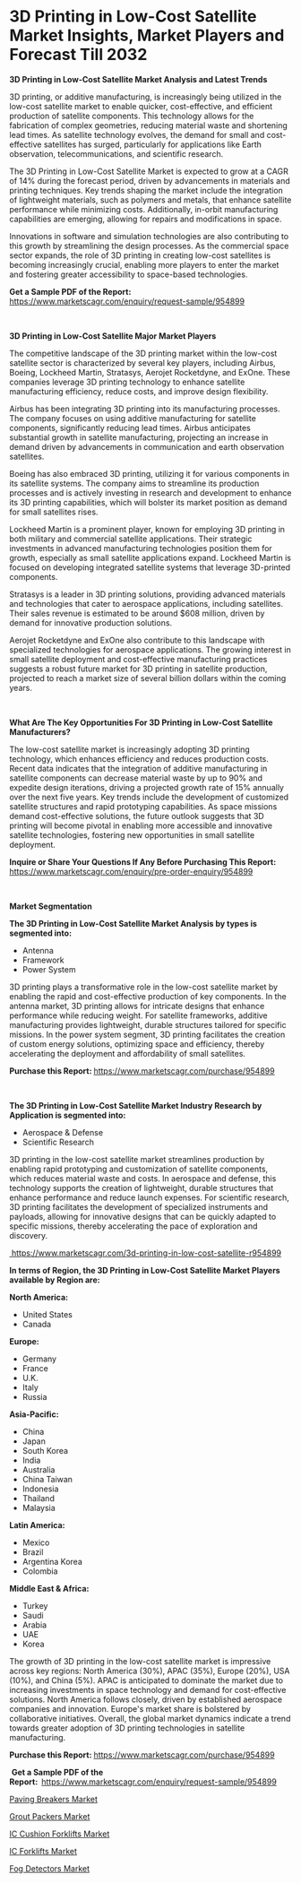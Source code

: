 <p><h1>3D Printing in Low-Cost Satellite Market Insights, Market Players and Forecast Till 2032</h1></p><p><strong>3D Printing in Low-Cost Satellite Market Analysis and Latest Trends</strong></p>
<p><p>3D printing, or additive manufacturing, is increasingly being utilized in the low-cost satellite market to enable quicker, cost-effective, and efficient production of satellite components. This technology allows for the fabrication of complex geometries, reducing material waste and shortening lead times. As satellite technology evolves, the demand for small and cost-effective satellites has surged, particularly for applications like Earth observation, telecommunications, and scientific research.</p><p>The 3D Printing in Low-Cost Satellite Market is expected to grow at a CAGR of 14% during the forecast period, driven by advancements in materials and printing techniques. Key trends shaping the market include the integration of lightweight materials, such as polymers and metals, that enhance satellite performance while minimizing costs. Additionally, in-orbit manufacturing capabilities are emerging, allowing for repairs and modifications in space. </p><p>Innovations in software and simulation technologies are also contributing to this growth by streamlining the design processes. As the commercial space sector expands, the role of 3D printing in creating low-cost satellites is becoming increasingly crucial, enabling more players to enter the market and fostering greater accessibility to space-based technologies.</p></p>
<p><strong>Get a Sample PDF of the Report:&nbsp;</strong> <a href="https://www.marketscagr.com/enquiry/request-sample/954899?utm_campaign=1848&utm_medium=2&utm_source=Github&utm_content=ia&utm_term=11042025&utm_id=3d-printing-in-low-cost-satellite">https://www.marketscagr.com/enquiry/request-sample/954899</a></p>
<p>&nbsp;</p>
<p><strong>3D Printing in Low-Cost Satellite Major Market Players</strong></p>
<p><p>The competitive landscape of the 3D printing market within the low-cost satellite sector is characterized by several key players, including Airbus, Boeing, Lockheed Martin, Stratasys, Aerojet Rocketdyne, and ExOne. These companies leverage 3D printing technology to enhance satellite manufacturing efficiency, reduce costs, and improve design flexibility.</p><p>Airbus has been integrating 3D printing into its manufacturing processes. The company focuses on using additive manufacturing for satellite components, significantly reducing lead times. Airbus anticipates substantial growth in satellite manufacturing, projecting an increase in demand driven by advancements in communication and earth observation satellites.</p><p>Boeing has also embraced 3D printing, utilizing it for various components in its satellite systems. The company aims to streamline its production processes and is actively investing in research and development to enhance its 3D printing capabilities, which will bolster its market position as demand for small satellites rises.</p><p>Lockheed Martin is a prominent player, known for employing 3D printing in both military and commercial satellite applications. Their strategic investments in advanced manufacturing technologies position them for growth, especially as small satellite applications expand. Lockheed Martin is focused on developing integrated satellite systems that leverage 3D-printed components.</p><p>Stratasys is a leader in 3D printing solutions, providing advanced materials and technologies that cater to aerospace applications, including satellites. Their sales revenue is estimated to be around $608 million, driven by demand for innovative production solutions.</p><p>Aerojet Rocketdyne and ExOne also contribute to this landscape with specialized technologies for aerospace applications. The growing interest in small satellite deployment and cost-effective manufacturing practices suggests a robust future market for 3D printing in satellite production, projected to reach a market size of several billion dollars within the coming years.</p></p>
<p>&nbsp;</p>
<p><strong>What Are The Key Opportunities For 3D Printing in Low-Cost Satellite Manufacturers?</strong></p>
<p><p>The low-cost satellite market is increasingly adopting 3D printing technology, which enhances efficiency and reduces production costs. Recent data indicates that the integration of additive manufacturing in satellite components can decrease material waste by up to 90% and expedite design iterations, driving a projected growth rate of 15% annually over the next five years. Key trends include the development of customized satellite structures and rapid prototyping capabilities. As space missions demand cost-effective solutions, the future outlook suggests that 3D printing will become pivotal in enabling more accessible and innovative satellite technologies, fostering new opportunities in small satellite deployment.</p></p>
<p><strong>Inquire or Share Your Questions If Any Before Purchasing This Report:</strong> <a href="https://www.marketscagr.com/enquiry/pre-order-enquiry/954899?utm_campaign=1848&utm_medium=2&utm_source=Github&utm_content=ia&utm_term=11042025&utm_id=3d-printing-in-low-cost-satellite">https://www.marketscagr.com/enquiry/pre-order-enquiry/954899</a></p>
<p>&nbsp;</p>
<p><strong>Market Segmentation</strong></p>
<p><strong>The 3D Printing in Low-Cost Satellite Market Analysis by types is segmented into:</strong></p>
<p><ul><li>Antenna</li><li>Framework</li><li>Power System</li></ul></p>
<p><p>3D printing plays a transformative role in the low-cost satellite market by enabling the rapid and cost-effective production of key components. In the antenna market, 3D printing allows for intricate designs that enhance performance while reducing weight. For satellite frameworks, additive manufacturing provides lightweight, durable structures tailored for specific missions. In the power system segment, 3D printing facilitates the creation of custom energy solutions, optimizing space and efficiency, thereby accelerating the deployment and affordability of small satellites.</p></p>
<p><strong>Purchase this Report:&nbsp;</strong><a href="https://www.marketscagr.com/purchase/954899?utm_campaign=1848&utm_medium=2&utm_source=Github&utm_content=ia&utm_term=11042025&utm_id=3d-printing-in-low-cost-satellite">https://www.marketscagr.com/purchase/954899</a></p>
<p>&nbsp;</p>
<p><strong>The 3D Printing in Low-Cost Satellite Market Industry Research by Application is segmented into:</strong></p>
<p><ul><li>Aerospace & Defense</li><li>Scientific Research</li></ul></p>
<p><p>3D printing in the low-cost satellite market streamlines production by enabling rapid prototyping and customization of satellite components, which reduces material waste and costs. In aerospace and defense, this technology supports the creation of lightweight, durable structures that enhance performance and reduce launch expenses. For scientific research, 3D printing facilitates the development of specialized instruments and payloads, allowing for innovative designs that can be quickly adapted to specific missions, thereby accelerating the pace of exploration and discovery.</p></p>
<p><a href="https://www.marketscagr.com/3d-printing-in-low-cost-satellite-r954899?utm_campaign=1848&utm_medium=2&utm_source=Github&utm_content=ia&utm_term=11042025&utm_id=3d-printing-in-low-cost-satellite">&nbsp;https://www.marketscagr.com/3d-printing-in-low-cost-satellite-r954899</a></p>
<p><strong>In terms of Region, the 3D Printing in Low-Cost Satellite Market Players available by Region are:</strong></p>
<p>
    <p> <strong> North America: </strong>
        <ul>
            <li>United States</li>
            <li>Canada</li>
        </ul>
        </p> 
    <p> <strong> Europe: </strong>
        <ul>
            <li>Germany</li>
            <li>France</li>
            <li>U.K.</li>
            <li>Italy</li>
            <li>Russia</li>
        </ul>
        </p> 
    <p> <strong> Asia-Pacific: </strong>
        <ul>
            <li>China</li>
            <li>Japan</li>
            <li>South Korea</li>
            <li>India</li>
            <li>Australia</li>
            <li>China Taiwan</li>
            <li>Indonesia</li>
            <li>Thailand</li>
            <li>Malaysia</li>
        </ul>
        </p> 
    <p> <strong> Latin America: </strong>
        <ul>
            <li>Mexico</li>
            <li>Brazil</li>
            <li>Argentina Korea</li>
            <li>Colombia</li>
        </ul>
        </p> 
    <p> <strong> Middle East & Africa: </strong>
        <ul>
            <li>Turkey</li>
            <li>Saudi</li>
            <li>Arabia</li>
            <li>UAE</li>
            <li>Korea</li>
        </ul>
    </p>
    </p>
<p><p>The growth of 3D printing in the low-cost satellite market is impressive across key regions: North America (30%), APAC (35%), Europe (20%), USA (10%), and China (5%). APAC is anticipated to dominate the market due to increasing investments in space technology and demand for cost-effective solutions. North America follows closely, driven by established aerospace companies and innovation. Europe's market share is bolstered by collaborative initiatives. Overall, the global market dynamics indicate a trend towards greater adoption of 3D printing technologies in satellite manufacturing.</p></p>
<p><strong>Purchase this Report: </strong><a href="https://www.marketscagr.com/purchase/954899?utm_campaign=1848&utm_medium=2&utm_source=Github&utm_content=ia&utm_term=11042025&utm_id=3d-printing-in-low-cost-satellite">https://www.marketscagr.com/purchase/954899</a></p>
<p>&nbsp;<strong>Get a Sample PDF of the Report:&nbsp;&nbsp;</strong><a href="https://www.marketscagr.com/enquiry/request-sample/954899?utm_campaign=1848&utm_medium=2&utm_source=Github&utm_content=ia&utm_term=11042025&utm_id=3d-printing-in-low-cost-satellite">https://www.marketscagr.com/enquiry/request-sample/954899</a></p>
<p><strong></strong></p>
<p><p><a href="https://github.com/dayaanapis5/Market-Research-Report-List-1/blob/main/paving-breakers-market.md?utm_campaign=1848&utm_medium=2&utm_source=Github&utm_content=ia&utm_term=11042025&utm_id=3d-printing-in-low-cost-satellite">Paving Breakers Market</a></p><p><a href="https://github.com/daleogrando/Market-Research-Report-List-1/blob/main/grout-packers-market.md?utm_campaign=1848&utm_medium=2&utm_source=Github&utm_content=ia&utm_term=11042025&utm_id=3d-printing-in-low-cost-satellite">Grout Packers Market</a></p><p><a href="https://github.com/vaduzunny/Market-Research-Report-List-1/blob/main/ic-cushion-forklifts-market.md?utm_campaign=1848&utm_medium=2&utm_source=Github&utm_content=ia&utm_term=11042025&utm_id=3d-printing-in-low-cost-satellite">IC Cushion Forklifts Market</a></p><p><a href="https://github.com/ubavicachida/Market-Research-Report-List-1/blob/main/ic-forklifts-market.md?utm_campaign=1848&utm_medium=2&utm_source=Github&utm_content=ia&utm_term=11042025&utm_id=3d-printing-in-low-cost-satellite">IC Forklifts Market</a></p><p><a href="https://github.com/gasikcalbos8/Market-Research-Report-List-1/blob/main/fog-detectors-market.md?utm_campaign=1848&utm_medium=2&utm_source=Github&utm_content=ia&utm_term=11042025&utm_id=3d-printing-in-low-cost-satellite">Fog Detectors Market</a></p></p>